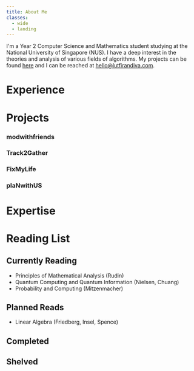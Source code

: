```yaml
---
title: About Me
classes:
  - wide
  - landing
---
```

I'm a Year 2 Computer Science and Mathematics student studying at the National University of Singapore (NUS). I have a deep interest in the theories and analysis of various fields of algorithms. My projects can be found [here](https://github.com/luffingluffy) and I can be reached at <hello@lutfirandiva.com>.

# Experience
# Projects
### modwithfriends
### Track2Gather
### FixMyLife
### plaNwithUS
# Expertise
# Reading List
## Currently Reading
  - Principles of Mathematical Analysis (Rudin)
  - Quantum Computing and Quantum Information (Nielsen, Chuang)
  - Probability and Computing (Mitzenmacher)

## Planned Reads
  - Linear Algebra (Friedberg, Insel, Spence)

## Completed

## Shelved
